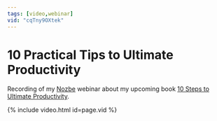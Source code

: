 ```yaml
---
tags: [video,webinar]
vid: "cqTny9OXtek"
---
```


# 10 Practical Tips to Ultimate Productivity

Recording of my [Nozbe][n] webinar about my upcoming book [10 Steps to Ultimate Productivity](https://productivitycourse.com).

{% include video.html id=page.vid %}

<!--More-->


[n]: https://nozbe.com/?a=mike